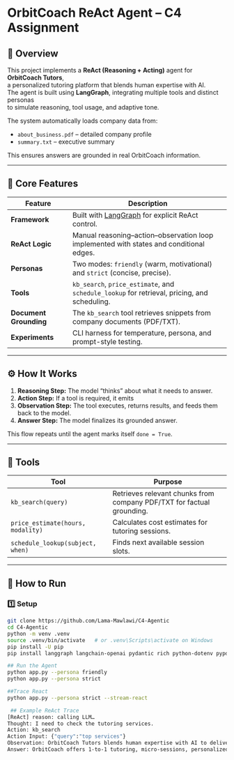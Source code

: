 # OrbitCoach ReAct Agent – C4 Assignment

## 📘 Overview
This project implements a **ReAct (Reasoning + Acting)** agent for **OrbitCoach Tutors**,  
a personalized tutoring platform that blends human expertise with AI.  
The agent is built using **LangGraph**, integrating multiple tools and distinct personas  
to simulate reasoning, tool usage, and adaptive tone.

The system automatically loads company data from:
- `about_business.pdf` – detailed company profile  
- `summary.txt` – executive summary  

This ensures answers are grounded in real OrbitCoach information.

---

## 🧠 Core Features

| Feature | Description |
|----------|-------------|
| **Framework** | Built with [LangGraph](https://github.com/langchain-ai/langgraph) for explicit ReAct control. |
| **ReAct Logic** | Manual reasoning–action–observation loop implemented with states and conditional edges. |
| **Personas** | Two modes: `friendly` (warm, motivational) and `strict` (concise, precise). |
| **Tools** | `kb_search`, `price_estimate`, and `schedule_lookup` for retrieval, pricing, and scheduling. |
| **Document Grounding** | The `kb_search` tool retrieves snippets from company documents (PDF/TXT). |
| **Experiments** | CLI harness for temperature, persona, and prompt-style testing. |

---

## ⚙️ How It Works
1. **Reasoning Step:** The model “thinks” about what it needs to answer.  
2. **Action Step:** If a tool is required, it emits  
3. **Observation Step:** The tool executes, returns results, and feeds them back to the model.  
4. **Answer Step:** The model finalizes its grounded answer.

This flow repeats until the agent marks itself `done = True`.

---

## 🧩 Tools

| Tool | Purpose |
|------|----------|
| `kb_search(query)` | Retrieves relevant chunks from company PDF/TXT for factual grounding. |
| `price_estimate(hours, modality)` | Calculates cost estimates for tutoring sessions. |
| `schedule_lookup(subject, when)` | Finds next available session slots. |

---

## 🧪 How to Run

### 1️⃣ Setup
```bash
git clone https://github.com/Lama-Mawlawi/C4-Agentic
cd C4-Agentic
python -m venv .venv
source .venv/bin/activate   # or .venv\Scripts\activate on Windows
pip install -U pip
pip install langgraph langchain-openai pydantic rich python-dotenv pypdf

## Run the Agent
python app.py --persona friendly
python app.py --persona strict

##Trace React 
python app.py --persona strict --stream-react

 ## Example ReAct Trace
[ReAct] reason: calling LLM…
Thought: I need to check the tutoring services.
Action: kb_search
Action Input: {"query":"top services"}
Observation: OrbitCoach Tutors blends human expertise with AI to deliver fast, effective tutoring...
Answer: OrbitCoach offers 1-to-1 tutoring, micro-sessions, personalized practice, and progress tracking.

